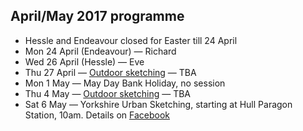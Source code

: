 ## April/May 2017 programme

* Hessle and Endeavour closed for Easter till 24 April
* Mon 24 April (Endeavour) — Richard
* Wed 26 April (Hessle) — Eve
* Thu 27 April — <a href="/urban-sketching/" title="Urban sketching, Hull">Outdoor sketching</a> — TBA
* Mon 1 May — May Day Bank Holiday, no session
* Thu 4 May — <a href="/urban-sketching/" title="Urban sketching, Hull">Outdoor sketching</a> — TBA
* Sat 6 May — Yorkshire Urban Sketching, starting at Hull Paragon Station, 10am. Details on <a href="https://www.facebook.com/events/1805060069755375/" title="Urban sketching, Hull">Facebook</a>